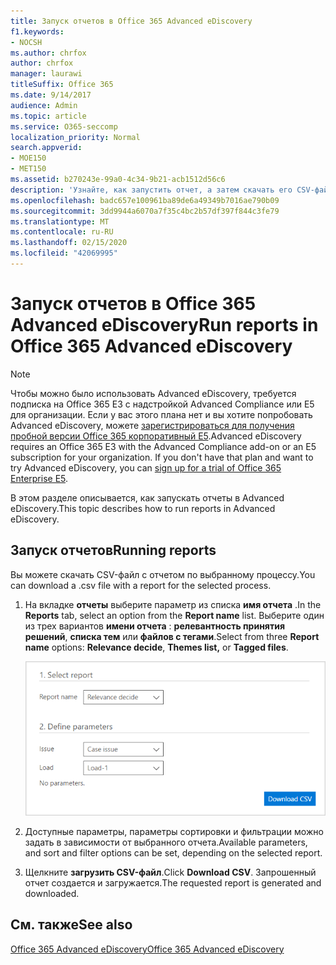 ```yaml
---
title: Запуск отчетов в Office 365 Advanced eDiscovery
f1.keywords:
- NOCSH
ms.author: chrfox
author: chrfox
manager: laurawi
titleSuffix: Office 365
ms.date: 9/14/2017
audience: Admin
ms.topic: article
ms.service: O365-seccomp
localization_priority: Normal
search.appverid:
- MOE150
- MET150
ms.assetid: b270243e-99a0-4c34-9b21-acb1512d56c6
description: 'Узнайте, как запустить отчет, а затем скачать его CSV-файл в Office 365 Advanced eDiscovery.  '
ms.openlocfilehash: badc657e100961ba89de6a49349b7016ae790b09
ms.sourcegitcommit: 3dd9944a6070a7f35c4bc2b57df397f844c3fe79
ms.translationtype: MT
ms.contentlocale: ru-RU
ms.lasthandoff: 02/15/2020
ms.locfileid: "42069995"
---
```

# <a name="run-reports-in-office-365-advanced-ediscovery"></a><span data-ttu-id="6ce2b-103">Запуск отчетов в Office 365 Advanced eDiscovery</span><span class="sxs-lookup"><span data-stu-id="6ce2b-103">Run reports in Office 365 Advanced eDiscovery</span></span>

> [!NOTE]
> <span data-ttu-id="6ce2b-p101">Чтобы можно было использовать Advanced eDiscovery, требуется подписка на Office 365 E3 с надстройкой Advanced Compliance или E5 для организации. Если у вас этого плана нет и вы хотите попробовать Advanced eDiscovery, можете [зарегистрироваться для получения пробной версии Office 365 корпоративный E5](https://go.microsoft.com/fwlink/p/?LinkID=698279).</span><span class="sxs-lookup"><span data-stu-id="6ce2b-p101">Advanced eDiscovery requires an Office 365 E3 with the Advanced Compliance add-on or an E5 subscription for your organization. If you don't have that plan and want to try Advanced eDiscovery, you can [sign up for a trial of Office 365 Enterprise E5](https://go.microsoft.com/fwlink/p/?LinkID=698279).</span></span> 
  
<span data-ttu-id="6ce2b-106">В этом разделе описывается, как запускать отчеты в Advanced eDiscovery.</span><span class="sxs-lookup"><span data-stu-id="6ce2b-106">This topic describes how to run reports in Advanced eDiscovery.</span></span>
  
## <a name="running-reports"></a><span data-ttu-id="6ce2b-107">Запуск отчетов</span><span class="sxs-lookup"><span data-stu-id="6ce2b-107">Running reports</span></span>

<span data-ttu-id="6ce2b-108">Вы можете скачать CSV-файл с отчетом по выбранному процессу.</span><span class="sxs-lookup"><span data-stu-id="6ce2b-108">You can download a .csv file with a report for the selected process.</span></span>
  
1. <span data-ttu-id="6ce2b-109">На вкладке **отчеты** выберите параметр из списка **имя отчета** .</span><span class="sxs-lookup"><span data-stu-id="6ce2b-109">In the **Reports** tab, select an option from the **Report name** list.</span></span> <span data-ttu-id="6ce2b-110">Выберите один из трех вариантов **имени отчета** : **релевантность принятия решений**, **списка тем** или **файлов с тегами**.</span><span class="sxs-lookup"><span data-stu-id="6ce2b-110">Select from three **Report name** options: **Relevance decide**, **Themes list,** or **Tagged files**.</span></span>
    
    ![Отчеты с аналитическими сведениями по обнаружению электронных данных](../media/f16aee7a-508f-4acc-99bc-a2c8dec01312.png)
  
2. <span data-ttu-id="6ce2b-112">Доступные параметры, параметры сортировки и фильтрации можно задать в зависимости от выбранного отчета.</span><span class="sxs-lookup"><span data-stu-id="6ce2b-112">Available parameters, and sort and filter options can be set, depending on the selected report.</span></span> 
    
3. <span data-ttu-id="6ce2b-113">Щелкните **загрузить CSV-файл**.</span><span class="sxs-lookup"><span data-stu-id="6ce2b-113">Click **Download CSV**.</span></span> <span data-ttu-id="6ce2b-114">Запрошенный отчет создается и загружается.</span><span class="sxs-lookup"><span data-stu-id="6ce2b-114">The requested report is generated and downloaded.</span></span>
    
## <a name="see-also"></a><span data-ttu-id="6ce2b-115">См. также</span><span class="sxs-lookup"><span data-stu-id="6ce2b-115">See also</span></span>

[<span data-ttu-id="6ce2b-116">Office 365 Advanced eDiscovery</span><span class="sxs-lookup"><span data-stu-id="6ce2b-116">Office 365 Advanced eDiscovery</span></span>](office-365-advanced-ediscovery.md)

